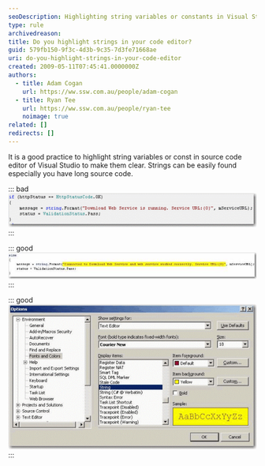 ```yaml
---
seoDescription: Highlighting string variables or constants in Visual Studio code editors helps developers quickly locate and distinguish strings from other code elements.
type: rule
archivedreason:
title: Do you highlight strings in your code editor?
guid: 579fb150-9f3c-4d3b-9c35-7d3fe71668ae
uri: do-you-highlight-strings-in-your-code-editor
created: 2009-05-11T07:45:41.0000000Z
authors:
  - title: Adam Cogan
    url: https://ww.ssw.com.au/people/adam-cogan
  - title: Ryan Tee
    url: https://ww.ssw.com.au/people/ryan-tee
    noimage: true
related: []
redirects: []
---
```


It is a good practice to highlight string variables or const in source code editor of Visual Studio to make them clear. Strings can be easily found especially you have long source code.

<!--endintro-->

::: bad  
![Default string appearance](HighlightString_bad_small.gif)  
:::

::: good  
![Highlighted string appearance](HighlightString_good_small.jpg)  
:::

::: good  
![Tools | Options form of Visual Studio](HighlightString_VSOption_small.gif)  
:::
